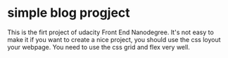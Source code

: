 # simple blog progject

This is the firt project of udacity Front End Nanodegree. It's not easy to make it if you want to create a nice project, you should use the css loyout your webpage. You need to use the css grid and flex very well. 